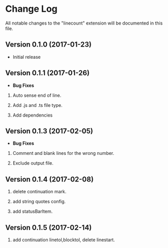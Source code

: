 # Change Log
All notable changes to the "linecount" extension will be documented in this file.


## Version 0.1.0 (2017-01-23)
- Initial release

## Version 0.1.1 (2017-01-26)

- **Bug Fixes**

1. Auto sense end of line.

2. Add .js and .ts file type.

3. Add dependencies

## Version 0.1.3 (2017-02-05)

- **Bug Fixes**

1. Comment and blank lines for the wrong number.

2. Exclude output file.



## Version 0.1.4 (2017-02-08)

1. delete continuation mark.

2. add string quotes config.

3. add statusBarItem.


## Version 0.1.5 (2017-02-14)

1. add continuation linetol,blocktol, delete linestart.






